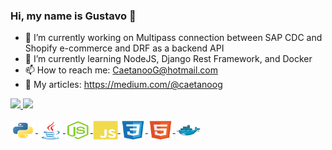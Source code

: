 ### Hi, my name is Gustavo 🚀

- 🔭 I’m currently working on Multipass connection between SAP CDC and Shopify e-commerce and DRF as a backend API
- 🌱 I’m currently learning NodeJS, Django Rest Framework, and Docker
- 📫 How to reach me: CaetanooG@hotmail.com
- 📝 My articles: https://medium.com/@caetanoog

<div>
  <a href="https://github.com/CaetanoGS/CaetanoGS">
  <img height='200em' src="https://github-readme-stats.vercel.app/api?username=caetanogs&show_icons=true&theme=dracula">
  <img height='200em' src="https://github-readme-stats.vercel.app/api/top-langs/?username=caetanogs&layout=compact&langs_count=16&theme=dracula">
</div>
<div style="display: inline_block"><br>
  <img align="center" alt="Caetano-py" height="30" width="40" src="https://raw.githubusercontent.com/devicons/devicon/master/icons/python/python-original.svg">
  <img align="center" alt="Caetano-java" height="30" width="40" src="https://raw.githubusercontent.com/devicons/devicon/master/icons/java/java-original.svg">
  <img align="center" alt="Caetano-node" height="30" width="40" src="https://raw.githubusercontent.com/devicons/devicon/master/icons/nodejs/nodejs-original.svg">
  <img align="center" alt="Caetano-JS" height="30" width="40" src="https://raw.githubusercontent.com/devicons/devicon/master/icons/javascript/javascript-plain.svg">
  <img align="center" alt="Caetano-JS" height="30" width="40" src="https://raw.githubusercontent.com/devicons/devicon/master/icons/css3/css3-original.svg">
  <img align="center" alt="Caetano-JS" height="30" width="40" src="https://raw.githubusercontent.com/devicons/devicon/master/icons/html5/html5-original.svg">
  <img align="center" alt="Caetano-JS" height="30" width="40" src="https://raw.githubusercontent.com/devicons/devicon/master/icons/docker/docker-original.svg">
</div>
  
  ##
  
